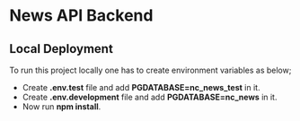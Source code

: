 # News API Backend

## Local Deployment

To run this project locally one has to create environment variables as below;
* Create **.env.test** file and add **PGDATABASE=nc_news_test** in it. 
* Create **.env.development** file and add **PGDATABASE=nc_news** in it. 
* Now run **npm install**.
